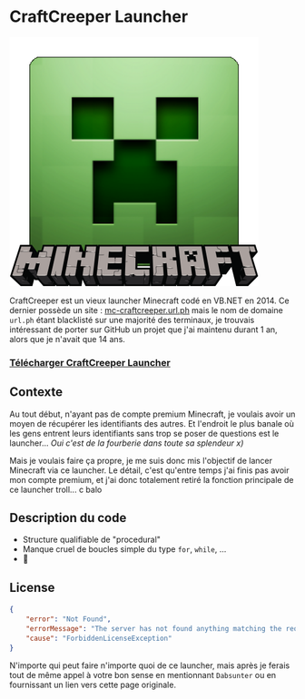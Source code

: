 CraftCreeper Launcher
=====================
![Splash Screen](https://raw.githubusercontent.com/Dabsunter/CraftCreeper/master/Launcher/Splash.png)

CraftCreeper est un vieux launcher Minecraft codé en VB.NET en 2014.
Ce dernier possède un site : [mc-craftcreeper.url.ph](http://mc-craftcreeper.url.ph) mais le nom de domaine `url.ph` étant blacklisté sur une majorité des terminaux, je trouvais intéressant de porter sur GitHub un projet que j'ai maintenu durant 1 an, alors que je n'avait que 14 ans.

### [Télécharger CraftCreeper Launcher](https://github.com/Dabsunter/CraftCreeper/releases)

Contexte
--------
Au tout début, n'ayant pas de compte premium Minecraft, je voulais avoir un moyen de récupérer les identifiants des autres.
Et l'endroit le plus banale où les gens entrent leurs identifiants sans trop se poser de questions est le launcher... *Oui c'est de la fourberie dans toute sa splendeur x)*

Mais je voulais faire ça propre, je me suis donc mis l'objectif de lancer Minecraft via ce launcher.
Le détail, c'est qu'entre temps j'ai finis pas avoir mon compte premium, et j'ai donc totalement retiré la fonction principale de ce launcher troll... c balo

Description du code
-------------------
- Structure qualifiable de "procedural"
- Manque cruel de boucles simple du type `for`, `while`, ...
- :poop:

License
-------
```json
{
    "error": "Not Found",
    "errorMessage": "The server has not found anything matching the request URI",
    "cause": "ForbiddenLicenseException"
}
```

N'importe qui peut faire n'importe quoi de ce launcher, mais après je ferais tout de même appel à votre bon sense en mentionnant `Dabsunter` ou en fournissant un lien vers cette page originale.
